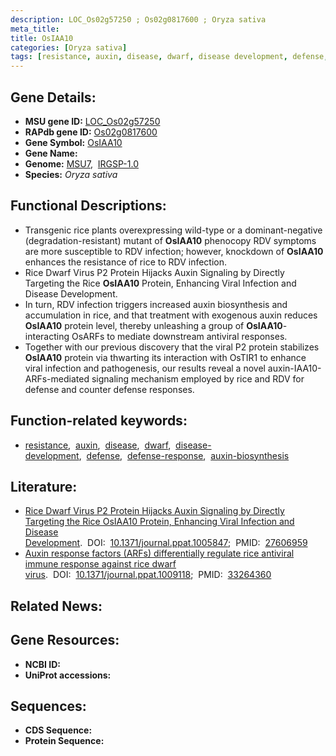 ```yaml
---
description: LOC_Os02g57250 ; Os02g0817600 ; Oryza sativa
meta_title:
title: OsIAA10
categories: [Oryza sativa]
tags: [resistance, auxin, disease, dwarf, disease development, defense, defense response, auxin biosynthesis]
---
```


## Gene Details:
- **MSU gene ID:** [LOC_Os02g57250](http://rice.uga.edu/cgi-bin/ORF_infopage.cgi?orf=LOC_Os02g57250)  
- **RAPdb gene ID:** [Os02g0817600](https://rapdb.dna.affrc.go.jp/locus/?name=Os02g0817600)  
- **Gene Symbol:** <u>OsIAA10</u>
- **Gene Name:**
- **Genome:**  [MSU7](http://rice.uga.edu/),&nbsp;&nbsp;[IRGSP-1.0](https://rapdb.dna.affrc.go.jp/download/irgsp1.html)
- **Species:** *Oryza sativa*

## Functional Descriptions:
   - Transgenic rice plants overexpressing wild-type or a dominant-negative (degradation-resistant) mutant of **OsIAA10** phenocopy RDV symptoms are more susceptible to RDV infection; however, knockdown of **OsIAA10** enhances the resistance of rice to RDV infection.
   - Rice Dwarf Virus P2 Protein Hijacks Auxin Signaling by Directly Targeting the Rice **OsIAA10** Protein, Enhancing Viral Infection and Disease Development.
   - In turn, RDV infection triggers increased auxin biosynthesis and accumulation in rice, and that treatment with exogenous auxin reduces **OsIAA10** protein level, thereby unleashing a group of **OsIAA10**-interacting OsARFs to mediate downstream antiviral responses.
   - Together with our previous discovery that the viral P2 protein stabilizes **OsIAA10** protein via thwarting its interaction with OsTIR1 to enhance viral infection and pathogenesis, our results reveal a novel auxin-IAA10-ARFs-mediated signaling mechanism employed by rice and RDV for defense and counter defense responses.

## Function-related keywords:
   - [resistance](/tags/resistance/),&nbsp;&nbsp;[auxin](/tags/auxin/),&nbsp;&nbsp;[disease](/tags/disease/),&nbsp;&nbsp;[dwarf](/tags/dwarf/),&nbsp;&nbsp;[disease-development](/tags/disease-development/),&nbsp;&nbsp;[defense](/tags/defense/),&nbsp;&nbsp;[defense-response](/tags/defense-response/),&nbsp;&nbsp;[auxin-biosynthesis](/tags/auxin-biosynthesis/)

## Literature:
   - [Rice Dwarf Virus P2 Protein Hijacks Auxin Signaling by Directly Targeting the Rice OsIAA10 Protein, Enhancing Viral Infection and Disease Development](https://www.doi.org/10.1371/journal.ppat.1005847).&nbsp;&nbsp;DOI:&nbsp;&nbsp;[10.1371/journal.ppat.1005847](https://www.doi.org/10.1371/journal.ppat.1005847);&nbsp;&nbsp;PMID:&nbsp;&nbsp;[27606959](https://pubmed.ncbi.nlm.nih.gov/27606959/)
   - [Auxin response factors (ARFs) differentially regulate rice antiviral immune response against rice dwarf virus](https://www.doi.org/10.1371/journal.ppat.1009118).&nbsp;&nbsp;DOI:&nbsp;&nbsp;[10.1371/journal.ppat.1009118](https://www.doi.org/10.1371/journal.ppat.1009118);&nbsp;&nbsp;PMID:&nbsp;&nbsp;[33264360](https://pubmed.ncbi.nlm.nih.gov/33264360/)

## Related News:

## Gene Resources:
- **NCBI ID:**  []()
- **UniProt accessions:** [](https://www.uniprot.org/uniprotkb//entry)

## Sequences:
- **CDS Sequence:**
- **Protein Sequence:**
